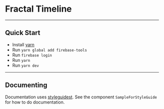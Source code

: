 # Fractal Timeline

---

## Quick Start

- Install [yarn](https://yarnpkg.com/en/)
- Run `yarn global add firebase-tools`
- Run `firebase login`
- Run `yarn`
- Run `yarn dev`

---

## Documenting

Documentation uses [styleguidest](https://react-styleguidist.js.org). See the component `SampleForStyleGuide` for how to do documentation.
